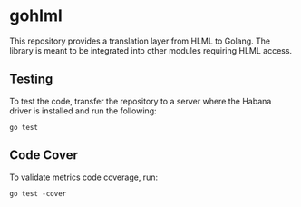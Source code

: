# gohlml
This repository provides a translation layer from HLML to Golang. The library is meant to be integrated into other modules requiring HLML access.

## Testing
To test the code, transfer the repository to a server where the Habana driver is installed and run the following: 
```shell
go test
```

## Code Cover
To validate metrics code coverage, run: 
```shell
go test -cover
```

